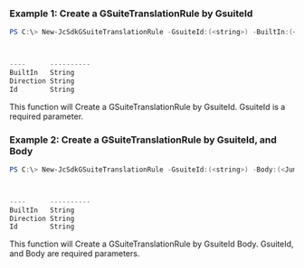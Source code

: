 ### Example 1: Create a GSuiteTranslationRule by GsuiteId
```powershell
PS C:\> New-JcSdkGSuiteTranslationRule -GsuiteId:(<string>) -BuiltIn:(<string>) -Direction:(<string>)



----      ----------
BuiltIn   String
Direction String
Id        String


```

This function will Create a GSuiteTranslationRule by GsuiteId. GsuiteId is a required parameter.

### Example 2: Create a GSuiteTranslationRule by GsuiteId, and Body
```powershell
PS C:\> New-JcSdkGSuiteTranslationRule -GsuiteId:(<string>) -Body:(<JumpCloud.SDK.V2.Models.GSuiteTranslationRuleRequest>)



----      ----------
BuiltIn   String
Direction String
Id        String


```

This function will Create a GSuiteTranslationRule by GsuiteId Body. GsuiteId, and Body are required parameters.


